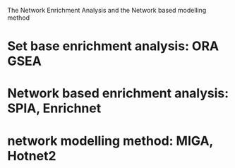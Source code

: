 The Network Enrichment Analysis and the Network based modelling method

# Set base enrichment analysis: ORA GSEA
# Network based enrichment analysis: SPIA, Enrichnet

# network modelling method: MIGA, Hotnet2